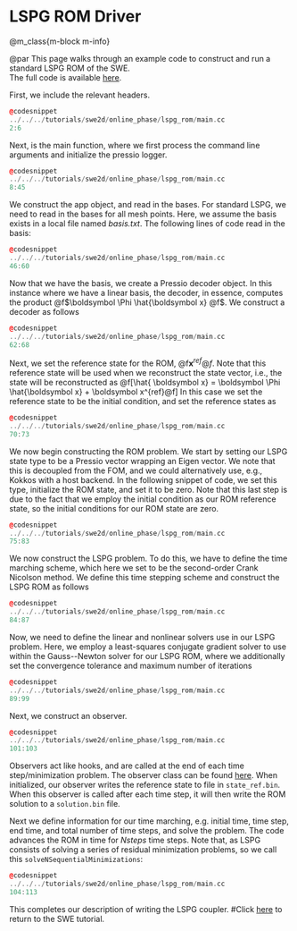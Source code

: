
# LSPG ROM Driver

@m_class{m-block m-info}

@par
This page walks through an example code to construct and run a standard LSPG ROM of the SWE. <br>
The full code is available [here](https://github.com/Pressio/pressio-tutorials/blob/swe2d_tutorial/tutorials/swe2d/online_phase/lspg_rom/run_lspg.cc).

First, we include the relevant headers.
```cpp
@codesnippet
../../../tutorials/swe2d/online_phase/lspg_rom/main.cc
2:6
```

Next, is the main function, where we first process the command line arguments
and initialize the pressio logger.
```cpp
@codesnippet
../../../tutorials/swe2d/online_phase/lspg_rom/main.cc
8:45
```

We construct the app object, and read in the bases.
For standard LSPG, we need to read in the bases for all mesh points.
Here, we assume the basis exists in a local file named *basis.txt*.
The following lines of code read in the basis:
```cpp
@codesnippet
../../../tutorials/swe2d/online_phase/lspg_rom/main.cc
46:60
```

Now that we have the basis, we create a Pressio decoder object.
In this instance where we have a linear basis, the decoder, in essence,
computes the product @f$\boldsymbol \Phi \hat{\boldsymbol x} @f$. We construct a decoder as follows
```cpp
@codesnippet
../../../tutorials/swe2d/online_phase/lspg_rom/main.cc
62:68
```
Next, we set the reference state for the ROM, @f$\boldsymbol x^{ref}@f$.
Note that this reference state will be used when we reconstruct the state
vector, i.e., the state will be reconstructed as
@f[\hat{ \boldsymbol x} = \boldsymbol \Phi \hat{\boldsymbol x} + \boldsymbol x^{ref}@f]
In this case we set the reference state to be the initial condition,
and set the reference states as
 ```cpp
@codesnippet
../../../tutorials/swe2d/online_phase/lspg_rom/main.cc
70:73
```

We now begin constructing the ROM problem.
We start by setting our LSPG state type to be a Pressio vector wrapping an Eigen vector.
We note that this is decoupled from the FOM, and we could alternatively use, e.g., Kokkos with a host backend.
In the following snippet of code, we set this type, initialize the ROM state, and set it to be zero.
Note that this last step is due to the fact that we employ the initial condition as our ROM reference state,
so the initial conditions for our ROM state are zero.
```cpp
@codesnippet
../../../tutorials/swe2d/online_phase/lspg_rom/main.cc
75:83
```

We now construct the LSPG problem.
To do this, we have to define the time marching scheme,
which here we set to be the second-order Crank Nicolson method.
We define this time stepping scheme and construct the LSPG ROM as follows
```cpp
@codesnippet
../../../tutorials/swe2d/online_phase/lspg_rom/main.cc
84:87
```

Now, we need to define the linear and nonlinear solvers use in our LSPG problem.
Here, we employ a least-squares conjugate gradient solver to use within
the Gauss--Newton solver for our LSPG ROM, where we
additionally set the convergence tolerance and maximum number of iterations
```cpp
@codesnippet
../../../tutorials/swe2d/online_phase/lspg_rom/main.cc
89:99
```

Next, we construct an observer.

```cpp
@codesnippet
../../../tutorials/swe2d/online_phase/lspg_rom/main.cc
101:103
```
Observers act like hooks, and are called at the end of each time step/minimization problem.
The observer class can be found [here](\todo).
When initialized, our observer writes the reference state to file in `state_ref.bin`.
When this observer is called after each time step, it will then write the ROM solution to a `solution.bin` file.
<!-- ```cpp -->
<!-- ../../../tutorials/swe2d/online_phase/rom_time_integration_observer.hpp -->
<!-- ``` -->

Next we define information for our time marching, e.g. initial time, time step,
end time, and total number of time steps, and solve the problem.
The code advances the ROM in time for *Nsteps* time steps.
Note that, as LSPG consists of solving a series of residual minimization problems,
so we call this `solveNSequentialMinimizations`:
```cpp
@codesnippet
../../../tutorials/swe2d/online_phase/lspg_rom/main.cc
104:113
```

<!-- Next, we construct a Crank Nicolson time stepper that we will use to march the problem in time. -->
<!-- In Pressio, the steppers (1) act on Pressio data types that wrap the native datatype and (2) -->
<!-- are templated on the time scheme types for the state, residual, Jacobian, and application. -->
<!-- As such, we first define the relevant Pressio wrapped data types, and then define the stepper type. -->
<!-- ```cpp -->
<!-- ../../../../pressio-tutorials/tutorials/swe2d/offline_phase/run_fom_for_training_params.cc -->
<!-- 54:62 -->
<!-- ``` -->

<!-- Next, we define the linear solver type, and construct the solver. -->
<!-- Here, we use the stabilized bi-conjugate gradient method. -->
<!-- ```cpp -->
<!-- ../../../../pressio-tutorials/tutorials/swe2d/offline_phase/run_fom_for_training_params.cc -->
<!-- 64:67 -->
<!-- ``` -->

<!-- Finally, we define the relevant information for our time grid, loop over the parameter instances, and then solve the FOM. -->
<!-- ```cpp -->
<!-- ../../../../pressio-tutorials/tutorials/swe2d/offline_phase/run_fom_for_training_params.cc -->
<!-- 68:103 -->
<!-- ``` -->

This completes our description of writing the LSPG coupler.
#Click [here](./md_pages_tutorials_tutorial3.html) to return to the SWE tutorial.
